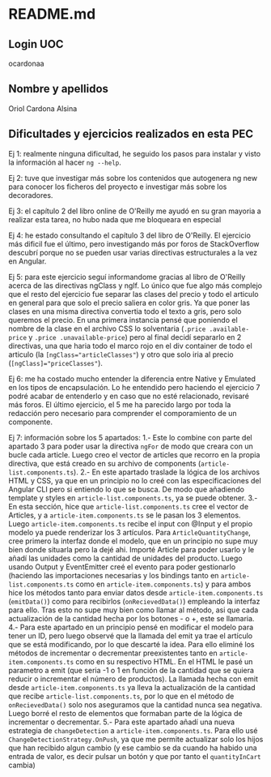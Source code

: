 # README.md
## Login UOC
ocardonaa

## Nombre y apellidos
Oriol Cardona Alsina

## Dificultades y ejercicios realizados en esta PEC

Ej 1: realmente ninguna dificultad, he seguido los pasos para instalar y visto la información al hacer `ng --help`.

Ej 2: tuve que investigar más sobre los contenidos que autogenera ng new para conocer los ficheros del proyecto e investigar más sobre los decoradores.

Ej 3: el capítulo 2 del libro online de O'Reilly me ayudó en su gran mayoria a realizar esta tarea, no hubo nada que me bloqueara en especial

Ej 4: he estado consultando el capítulo 3 del libro de O'Reilly. El ejercicio más dificil fue el último, pero investigando más por foros de StackOverflow descubrí porque no se pueden usar varias directivas estructurales a la vez en Angular.

Ej 5: para este ejercicio seguí informandome gracias al libro de O'Reilly acerca de las directivas ngClass y ngIf. Lo único que fue algo más complejo que el resto del ejercicio fue separar las clases del precio y todo el articulo en general para que solo el precio saliera en color gris. Ya que poner las clases en una misma directiva convertia todo el texto a gris, pero solo queremos el precio. En una primera instancia pensé que poniendo el nombre de la clase en el archivo CSS lo solventaria (`.price .available-price` y `.price .unavailable-price`) pero al final decidí separarlo en 2 directivas, una que haria todo el marco rojo en el div container de todo el articulo (la `[ngClass="articleClasses"`) y otro que solo iria al precio (`[ngClass]="priceClasses"`).

Ej 6: me ha costado mucho entender la diferencia entre Native y Emulated en los tipos de encapsulación. Lo he entendido pero haciendo el ejercicio 7 podré acabar de entenderlo y en caso que no esté relacionado, revisaré más foros. El último ejercicio, el 5 me ha parecido largo por toda la redacción pero necesario para comprender el comporamiento de un componente.

Ej 7: información sobre los 5 apartados:
    1.- Este lo combine con parte del apartado 3 para poder usar la directiva `ngFor` de modo que creara con un bucle cada article. Luego creo el vector de articles que recorro en la propia directiva, que está creado en su archivo de components (`article-list.components.ts`).
    2.- En este apartado traslade la lógica de los archivos HTML y CSS, ya que en un principio no lo creé con las especificaciones del Angular CLI pero si entiendo lo que se busca. De modo que añadiendo template y styles en `article-list.components.ts`, ya se puede obtener.
    3.- En esta sección, hice que `article-list.components.ts` cree el vector de Articles, y a `article-item.components.ts` se le pasan los 3 elementos. Luego `article-item.components.ts` recibe el input con @Input y el propio modelo ya puede renderizar los 3 artículos.
    Para `ArticleQuantityChange`, cree primero la interfaz donde el modelo, que en un principio no supe muy bien donde situarla pero la dejé ahi. Importé Article para poder usarlo y le añadí las unidades como la cantidad de unidades del producto. Luego usando Output y EventEmitter creé el evento para poder gestionarlo (haciendo las importaciones necesarias y los bindings tanto en `article-list.components.ts` como en `article-item.components.ts`) y para ambos hice los métodos tanto para enviar datos desde `article-item.components.ts` (`emitData()`) como para recibirlos (`onRecievedData()`) empleando la interfaz para ello. Tras esto no supe muy bien como llamar al método, asi que cada actualización de la cantidad hecha por los botones - o +, este se llamaria.
    4.- Para este apartado en un principio pensé en modificar el modelo para tener un ID, pero luego observé que la llamada del emit ya trae el artículo que se está modificando, por lo que descarté la idea. Para ello eliminé los métodos de incrementar o decrementar preexistentes tanto en `article-item.components.ts` como en su respectivo HTML. En el HTML le pasé un parametro a emit (que seria -1 o 1 en función de la cantidad que se quiera reducir o incrementar el número de productos). La llamada hecha con emit desde `article-item.components.ts` ya lleva la actualización de la cantidad que recibe `article-list.components.ts`, por lo que en el método de `onRecievedData()` solo nos aseguramos que la cantidad nunca sea negativa. Luego borré el resto de elementos que formaban parte de la lógica de incrementar o decrementar.
    5.- Para este apartado añadí una nueva estrategia de `changeDetection` a `article-item.components.ts`. Para ello usé `ChangeDetectionStrategy.OnPush`, ya que me permite actualizar solo los hijos que han recibido algun cambio (y ese cambio se da cuando ha habido una entrada de valor, es decir pulsar un botón y que por tanto el `quantityInCart` cambia)